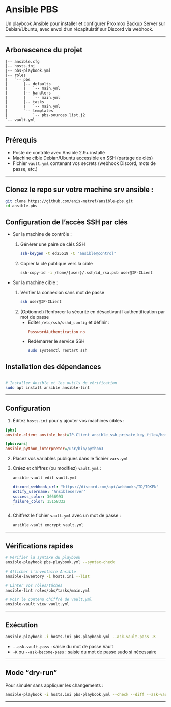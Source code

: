 # Ansible PBS

Un playbook Ansible pour installer et configurer Proxmox Backup Server sur Debian/Ubuntu, avec envoi d’un récapitulatif sur Discord via webhook.

---

## Arborescence du projet

```
|-- ansible.cfg
|-- hosts.ini
|-- pbs-playbook.yml
|-- roles
|   `-- pbs
|       |-- defaults
|       |   `-- main.yml
|       |-- handlers
|       |   `-- main.yml
|       |-- tasks
|       |   `-- main.yml
|       `-- templates
|           `-- pbs-sources.list.j2
`-- vault.yml
```

---

## Prérequis

- Poste de contrôle avec Ansible 2.9+ installé  
- Machine cible Debian/Ubuntu accessible en SSH (partage de clés)  
- Fichier `vault.yml` contenant vos secrets (webhook Discord, mots de passe, etc.)  

---

## Clonez le repo sur votre machine srv ansible :  
   ```bash
   git clone https://github.com/anis-metref/ansible-pbs.git
   cd ansible-pbs
   ```

## Configuration de l’accès SSH par clés

- Sur la machine de contrôle :
  1. Générer une paire de clés SSH   
     ```bash
     ssh-keygen -t ed25519 -C "ansible@control"
     ```
  2. Copier la clé publique vers la cible   
     ```bash
     ssh-copy-id -i /home/{user}/.ssh/id_rsa.pub user@IP-CLient
     ```

- Sur la machine cible :
  1. Vérifier la connexion sans mot de passe   
     ```bash
     ssh user@IP-CLient
     ```
  2. (Optionnel) Renforcer la sécurité en désactivant l’authentification par mot de passe   
     - Éditer `/etc/ssh/sshd_config` et définir :
       ```ini
       PasswordAuthentication no
       ```
     - Redémarrer le service SSH   
       ```bash
       sudo systemctl restart ssh
       ```

## Installation des dépendances

```bash

# Installer Ansible et les outils de vérification
sudo apt install ansible ansible-lint
```

---

## Configuration

1. Éditez `hosts.ini` pour y ajouter vos machines cibles :

```ini
[pbs]
ansible-client ansible_host=IP-Client ansible_ssh_private_key_file=/home/{user}/.ssh/id_rsa    # indiquez la clé ssh privée

[pbs:vars]
ansible_python_interpreter=/usr/bin/python3
```

2. Placez vos variables publiques dans le fichier `vars.yml` 

3. Créez et chiffrez (ou modifiez) `vault.yml` :

   ```bash
   ansible-vault edit vault.yml
   ```

   ```yaml
   discord_webhook_url: "https://discord.com/api/webhooks/ID/TOKEN"    # vous mettez votre url webhook discord
   notify_username: "Ansibleserver"
   success_color: 3066993
   failure_color: 15158332
   `
3. Chiffrez le fichier `vault.yml` avec un mot de passe  :

   ```bash
   ansible-vault encrypt vault.yml
   `````

---

## Vérifications rapides

```bash
# Vérifier la syntaxe du playbook
ansible-playbook pbs-playbook.yml --syntax-check

# Afficher l’inventaire Ansible
ansible-inventory -i hosts.ini --list

# Linter vos rôles/tâches
ansible-lint roles/pbs/tasks/main.yml

# Voir le contenu chiffré de vault.yml
ansible-vault view vault.yml
```

---

## Exécution

```bash
ansible-playbook -i hosts.ini pbs-playbook.yml --ask-vault-pass -K
```

- `--ask-vault-pass` : saisie du mot de passe Vault  
- `-K` ou `--ask-become-pass` : saisie du mot de passe sudo si nécessaire  

---

## Mode “dry-run”

Pour simuler sans appliquer les changements :

```bash
ansible-playbook -i hosts.ini pbs-playbook.yml --check --diff --ask-vault-pass
```
---
